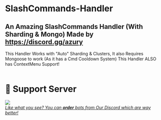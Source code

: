 # SlashCommands-Handler
An Amazing SlashCommands Handler (With Sharding &amp; Mongo) Made by https://discord.gg/azury
---
This Handler Works with "Auto" Sharding & Clusters, It also Requires Mongoose to work (As it has a Cmd Cooldown System)
This Handler ALSO has ContextMenu Support!<br><br>
# 🔗 Support Server<br>
<a href="https://discord.gg/azury"> <img src="https://discord.com/api/guilds/895398888113049631/widget.png?style=banner2">
<br>
  *Like what you see? You can __order__ bots from Our Discord which are way better!*
